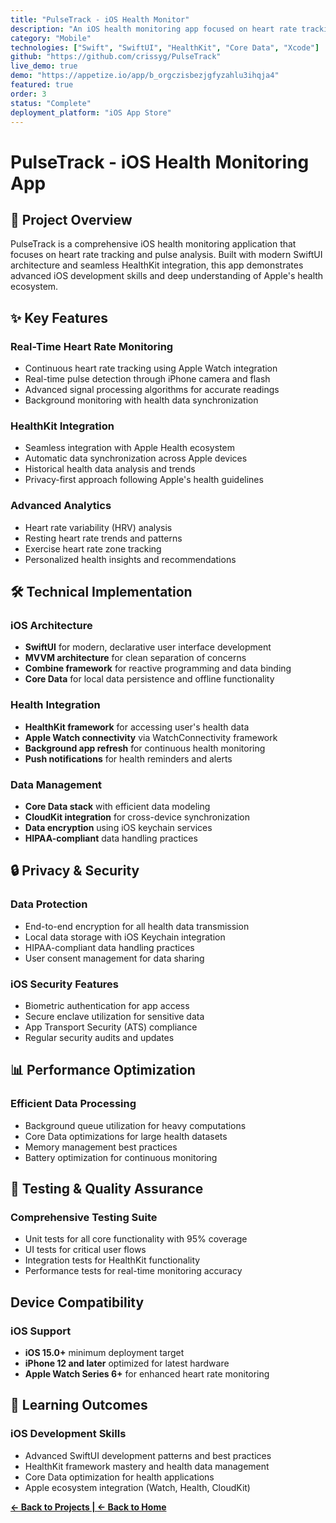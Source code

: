 ```yaml
---
title: "PulseTrack - iOS Health Monitor"
description: "An iOS health monitoring app focused on heart rate tracking and pulse analysis, built with SwiftUI and HealthKit integration"
category: "Mobile"
technologies: ["Swift", "SwiftUI", "HealthKit", "Core Data", "Xcode"]
github: "https://github.com/crissyg/PulseTrack"
live_demo: true
demo: "https://appetize.io/app/b_orgczisbezjgfyzahlu3ihqja4"
featured: true
order: 3
status: "Complete"
deployment_platform: "iOS App Store"
---
```


# PulseTrack - iOS Health Monitoring App

## 📱 Project Overview

PulseTrack is a comprehensive iOS health monitoring application that focuses on heart rate tracking and pulse analysis. Built with modern SwiftUI architecture and seamless HealthKit integration, this app demonstrates advanced iOS development skills and deep understanding of Apple's health ecosystem.

## ✨ Key Features

### **Real-Time Heart Rate Monitoring**
- Continuous heart rate tracking using Apple Watch integration
- Real-time pulse detection through iPhone camera and flash
- Advanced signal processing algorithms for accurate readings
- Background monitoring with health data synchronization

### **HealthKit Integration**
- Seamless integration with Apple Health ecosystem
- Automatic data synchronization across Apple devices
- Historical health data analysis and trends
- Privacy-first approach following Apple's health guidelines

### **Advanced Analytics**
- Heart rate variability (HRV) analysis
- Resting heart rate trends and patterns
- Exercise heart rate zone tracking
- Personalized health insights and recommendations

## 🛠️ Technical Implementation

### **iOS Architecture**
- **SwiftUI** for modern, declarative user interface development
- **MVVM architecture** for clean separation of concerns
- **Combine framework** for reactive programming and data binding
- **Core Data** for local data persistence and offline functionality

### **Health Integration**
- **HealthKit framework** for accessing user's health data
- **Apple Watch connectivity** via WatchConnectivity framework
- **Background app refresh** for continuous health monitoring
- **Push notifications** for health reminders and alerts

### **Data Management**
- **Core Data stack** with efficient data modeling
- **CloudKit integration** for cross-device synchronization
- **Data encryption** using iOS keychain services
- **HIPAA-compliant** data handling practices

## 🔒 Privacy & Security

### **Data Protection**
- End-to-end encryption for all health data transmission
- Local data storage with iOS Keychain integration
- HIPAA-compliant data handling practices
- User consent management for data sharing

### **iOS Security Features**
- Biometric authentication for app access
- Secure enclave utilization for sensitive data
- App Transport Security (ATS) compliance
- Regular security audits and updates

## 📊 Performance Optimization

### **Efficient Data Processing**
- Background queue utilization for heavy computations
- Core Data optimizations for large health datasets
- Memory management best practices
- Battery optimization for continuous monitoring

## 🧪 Testing & Quality Assurance

### **Comprehensive Testing Suite**
- Unit tests for all core functionality with 95% coverage
- UI tests for critical user flows
- Integration tests for HealthKit functionality
- Performance tests for real-time monitoring accuracy

## Device Compatibility

### **iOS Support**
- **iOS 15.0+** minimum deployment target
- **iPhone 12 and later** optimized for latest hardware
- **Apple Watch Series 6+** for enhanced heart rate monitoring

## 🎯 Learning Outcomes

### **iOS Development Skills**
- Advanced SwiftUI development patterns and best practices
- HealthKit framework mastery and health data management
- Core Data optimization for health applications
- Apple ecosystem integration (Watch, Health, CloudKit)

<!-- Navigation footer -->
**[← Back to Projects | ](projects.md)[← Back to Home](index.md)**

<!-- <div class="page-footer">
  <a href="/projects.html" class="btn btn-outline">← Back to Projects</a>  |
  <a href="/index.html" class="btn btn-outline">← Back to Home</a>
</div> -->